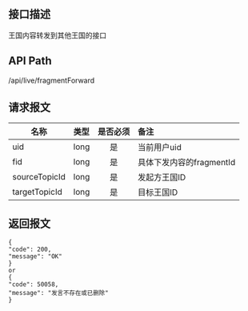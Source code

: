 ## 接口描述
王国内容转发到其他王国的接口
## API Path
/api/live/fragmentForward
## 请求报文
|名称         |类型           |是否必须   |备注                                 |
|-------------|:--------------|:---------:|:------------------------------------|
|uid    |long    |是    |当前用户uid    |
|fid    |long    |是    |具体下发内容的fragmentId    |
|sourceTopicId    |long    |是    |发起方王国ID    |
|targetTopicId    |long    |是    |目标王国ID    |
## 返回报文
    {
    "code": 200,
    "message": "OK"
    }
    or
    {
    "code": 50058,
    "message": "发言不存在或已删除"
    }
